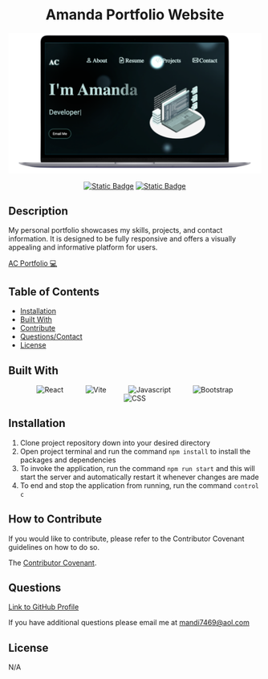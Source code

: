 <div align="center">

# Amanda Portfolio Website

![Portfolio](./assets/images/readmeTitle.png)

[![Static Badge](https://img.shields.io/badge/GitHub-mandi7469-darkgreen)](https://github.com/mandi7469)
[![Static Badge](https://img.shields.io/badge/LinkedIn-amandachanga-blue%20)](https://www.linkedin.com/in/amanda-changa/)

</div>

## Description

My personal portfolio showcases my skills, projects, and contact information. It is designed to be fully responsive and offers a visually appealing and informative platform for users.

[AC Portfolio 💻]()

## Table of Contents 

- [Installation](#installation)
- [Built With](#built-with)
- [Contribute](#how-to-contribute)
- [Questions/Contact](#questions)
- [License](#license)

## Built With

<div align="center">

<img height="50" width="50" alt="React" src="https://cdn.jsdelivr.net/gh/devicons/devicon@latest/icons/react/react-original-wordmark.svg" style="margin: 0 20px;"/>
<img height="50" width="50" alt="Vite" src="https://cdn.jsdelivr.net/gh/devicons/devicon@latest/icons/vitejs/vitejs-original.svg" style="margin: 0 20px;"/>
<img height="50" width="50" alt="Javascript" src="https://cdn.jsdelivr.net/gh/devicons/devicon@latest/icons/javascript/javascript-plain.svg" style="margin: 0 20px;"/>
<img height="50" width="50" alt="Bootstrap" src="https://cdn.jsdelivr.net/gh/devicons/devicon@latest/icons/bootstrap/bootstrap-original-wordmark.svg" style="margin: 0 20px;"/>
<img height="50" width="50" alt="CSS" src="https://cdn.jsdelivr.net/gh/devicons/devicon@latest/icons/css3/css3-original-wordmark.svg"style="margin: 0 20px;"/>

</div>

## Installation

1. Clone project repository down into your desired directory 
2. Open project terminal and run the command `npm install` to install the packages and dependencies 
3. To invoke the application, run the command `npm run start` and this will start the server and automatically restart it whenever changes are made
4. To end and stop the application from running, run the command `control c`


## How to Contribute

If you would like to contribute, please refer to the Contributor Covenant guidelines on how to do so.

The [Contributor Covenant](https://www.contributor-covenant.org/).

## Questions

[Link to GitHub Profile](https://github.com/mandi7469)

If you have additional questions please email me at mandi7469@aol.com

## License

N/A